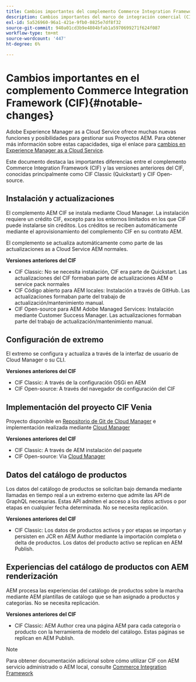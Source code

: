 ```yaml
---
title: Cambios importantes del complemento Commerce Integration Framework (CIF)
description: Cambios importantes del marco de integración comercial (CIF) en comparación con las versiones anteriores del CIF.
exl-id: 5a526960-96a1-421e-9fb0-0825e7df8f32
source-git-commit: 940a01cd3b9e4804bfab1a5970699271f624f087
workflow-type: tm+mt
source-wordcount: '447'
ht-degree: 6%

---
```


# Cambios importantes en el complemento Commerce Integration Framework (CIF){#notable-changes}

Adobe Experience Manager as a Cloud Service ofrece muchas nuevas funciones y posibilidades para gestionar sus Proyectos AEM. Para obtener más información sobre estas capacidades, siga el enlace para [cambios en Experience Manager as a Cloud Service](/help/release-notes/aem-cloud-changes.md).

Este documento destaca las importantes diferencias entre el complemento Commerce Integration Framework (CIF) y las versiones anteriores del CIF, conocidas principalmente como CIF Classic (Quickstart) y CIF Open-source.

## Instalación y actualizaciones

El complemento AEM CIF se instala mediante Cloud Manager. La instalación requiere un crédito CIF, excepto para los entornos limitados en los que CIF puede instalarse sin créditos. Los créditos se reciben automáticamente mediante el aprovisionamiento del complemento CIF en su contrato AEM.

El complemento se actualiza automáticamente como parte de las actualizaciones as a Cloud Service AEM normales.

**Versiones anteriores del CIF**

* CIF Classic: No se necesita instalación, CIF era parte de Quickstart. Las actualizaciones del CIF formaban parte de actualizaciones AEM o service pack normales
* CIF Código abierto para AEM locales: Instalación a través de GitHub. Las actualizaciones formaban parte del trabajo de actualización/mantenimiento manual.
* CIF Open-source para AEM Adobe Managed Services: Instalación mediante Customer Success Manager. Las actualizaciones formaban parte del trabajo de actualización/mantenimiento manual.

## Configuración de extremo

El extremo se configura y actualiza a través de la interfaz de usuario de Cloud Manager o su CLI.

**Versiones anteriores del CIF**

* CIF Classic: A través de la configuración OSGi en AEM
* CIF Open-source: A través del navegador de configuración del CIF

## Implementación del proyecto CIF Venia

Proyecto disponible en [Repositorio de Git de Cloud Manager](https://experienceleague.adobe.com/docs/experience-manager-cloud-service/implementing/managing-code/integrating-with-git.html) e implementación realizada mediante [Cloud Manager](https://experienceleague.adobe.com/docs/experience-manager-cloud-service/implementing/deploying/overview.html?lang=es)

**Versiones anteriores del CIF**

* CIF Classic: A través de AEM instalación del paquete
* CIF Open-source: Via [Cloud Manager](https://experienceleague.adobe.com/docs/experience-manager-cloud-manager/using/introduction-to-cloud-manager.html?lang=es)

## Datos del catálogo de productos

Los datos del catálogo de productos se solicitan bajo demanda mediante llamadas en tiempo real a un extremo externo que admite las API de GraphQL necesarias. Estas API admiten el acceso a los datos activos o por etapas en cualquier fecha determinada. No se necesita replicación.

**Versiones anteriores del CIF**

* CIF Classic: Los datos de productos activos y por etapas se importan y persisten en JCR en AEM Author mediante la importación completa o delta de productos. Los datos del producto activo se replican en AEM Publish.

## Experiencias del catálogo de productos con AEM renderización

AEM procesa las experiencias del catálogo de productos sobre la marcha mediante AEM plantillas de catálogo que se han asignado a productos y categorías. No se necesita replicación.

**Versiones anteriores del CIF**

* CIF Classic: AEM Author crea una página AEM para cada categoría o producto con la herramienta de modelo del catálogo. Estas páginas se replican en AEM Publish.

>[!NOTE]
>
>Para obtener documentación adicional sobre cómo utilizar CIF con AEM servicio administrado o AEM local, consulte [Commerce Integration Framework](https://www.adobe.io/apis/experiencecloud/commerce-integration-framework/getting-started.html)
